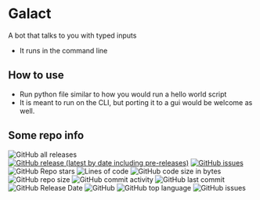 # Galact
A bot that talks to you with typed inputs
- It runs in the command line

## How to use
- Run python file similar to how you would run a hello world script
- It is meant to run on the CLI, but porting it to a gui would be welcome as well.

## Some repo info

![GitHub all releases](https://img.shields.io/github/downloads/Absozero/Galact/total?style=for-the-badge)
[![GitHub release (latest by date including pre-releases)](https://img.shields.io/github/v/release/Absozero/Galact?include_prereleases&style=for-the-badge)](https://github.com/absozero/Galact/releases/) 
[![GitHub issues](https://img.shields.io/github/issues/Absozero/Galact?style=for-the-badge)](https://github.com/absozero/Galact/issues)
![GitHub Repo stars](https://img.shields.io/github/stars/Absozero/Galact?style=social)
![Lines of code](https://img.shields.io/tokei/lines/github/Absozero/Galact?style=for-the-badge)
![GitHub code size in bytes](https://img.shields.io/github/languages/code-size/Absozero/Galact?style=for-the-badge)
![GitHub repo size](https://img.shields.io/github/repo-size/Absozero/Galact?style=for-the-badge)
![GitHub commit activity](https://img.shields.io/github/commit-activity/w/Absozero/Galact?style=for-the-badge)
![GitHub last commit](https://img.shields.io/github/last-commit/Absozero/Galact?style=for-the-badge)
![GitHub Release Date](https://img.shields.io/github/release-date/Absozero/Galact?style=for-the-badge)
![GitHub](https://img.shields.io/github/license/Absozero/Galact?style=for-the-badge)
![GitHub top language](https://img.shields.io/github/languages/top/Absozero/Galact?style=for-the-badge)
![GitHub issues](https://img.shields.io/github/issues-raw/Absozero/Galact?style=for-the-badge)